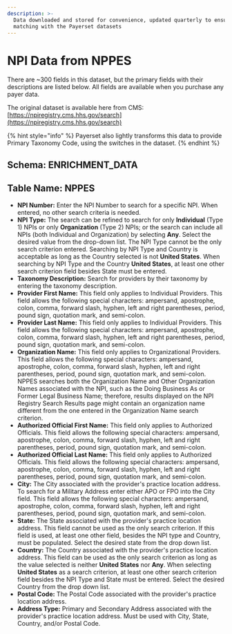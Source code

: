 ```yaml
---
description: >-
  Data downloaded and stored for convenience, updated quarterly to ensure
  matching with the Payerset datasets
---
```


# NPI Data from NPPES

There are \~300 fields in this dataset, but the primary fields with their descriptions are listed below. All fields are available when you purchase any payer data.

The original dataset is available here from CMS: [https://npiregistry.cms.hhs.gov/search](https://npiregistry.cms.hhs.gov/search)

{% hint style="info" %}
Payerset also lightly transforms this data to provide Primary Taxonomy Code, using the switches in the dataset.
{% endhint %}

## Schema: ENRICHMENT\_DATA

## Table Name: NPPES

* **NPI Number:** Enter the NPI Number to search for a specific NPI. When entered, no other search criteria is needed.
* **NPI Type:** The search can be refined to search for only **Individual** (Type 1) NPIs or only **Organization** (Type 2) NPIs; or the search can include all NPIs (both Individual and Organization) by selecting **Any**. Select the desired value from the drop-down list. The NPI Type cannot be the only search criterion entered. Searching by NPI Type and Country is acceptable as long as the Country selected is not **United States**. When searching by NPI Type and the Country **United States**, at least one other search criterion field besides State must be entered.
* **Taxonomy Description:** Search for providers by their taxonomy by entering the taxonomy description.
* **Provider First Name:** This field only applies to Individual Providers. This field allows the following special characters: ampersand, apostrophe, colon, comma, forward slash, hyphen, left and right parentheses, period, pound sign, quotation mark, and semi-colon.
* **Provider Last Name:** This field only applies to Individual Providers. This field allows the following special characters: ampersand, apostrophe, colon, comma, forward slash, hyphen, left and right parentheses, period, pound sign, quotation mark, and semi-colon.
* **Organization Name:** This field only applies to Organizational Providers. This field allows the following special characters: ampersand, apostrophe, colon, comma, forward slash, hyphen, left and right parentheses, period, pound sign, quotation mark, and semi-colon. NPPES searches both the Organization Name and Other Organization Names associated with the NPI, such as the Doing Business As or Former Legal Business Name; therefore, results displayed on the NPI Registry Search Results page might contain an organization name different from the one entered in the Organization Name search criterion.
* **Authorized Official First Name:** This field only applies to Authorized Officials. This field allows the following special characters: ampersand, apostrophe, colon, comma, forward slash, hyphen, left and right parentheses, period, pound sign, quotation mark, and semi-colon.
* **Authorized Official Last Name:** This field only applies to Authorized Officials. This field allows the following special characters: ampersand, apostrophe, colon, comma, forward slash, hyphen, left and right parentheses, period, pound sign, quotation mark, and semi-colon.
* **City:** The City associated with the provider's practice location address. To search for a Military Address enter either APO or FPO into the City field. This field allows the following special characters: ampersand, apostrophe, colon, comma, forward slash, hyphen, left and right parentheses, period, pound sign, quotation mark, and semi-colon.
* **State:** The State associated with the provider's practice location address. This field cannot be used as the only search criterion. If this field is used, at least one other field, besides the NPI type and Country, must be populated. Select the desired state from the drop down list.
* **Country:** The Country associated with the provider's practice location address. This field can be used as the only search criterion as long as the value selected is neither **United States** nor **Any**. When selecting **United States** as a search criterion, at least one other search criterion field besides the NPI Type and State must be entered. Select the desired Country from the drop down list.
* **Postal Code:** The Postal Code associated with the provider's practice location address.
* **Address Type:** Primary and Secondary Address associated with the provider's practice location address. Must be used with City, State, Country, and/or Postal Code.
